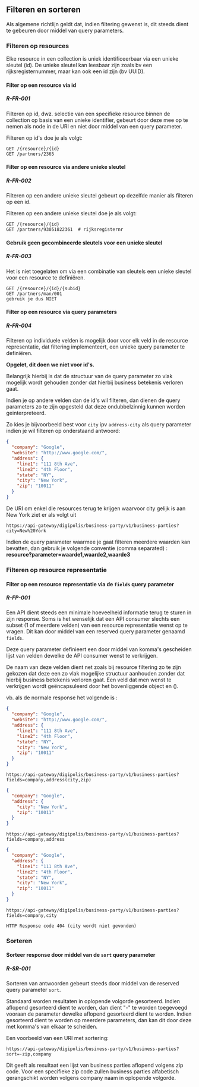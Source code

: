 ## Filteren en sorteren

Als algemene richtlijn geldt dat, indien filtering gewenst is, dit steeds dient te gebeuren door middel van query parameters.

### Filteren op resources
Elke resource in een collection is uniek identificeerbaar via een unieke sleutel (id).
De unieke sleutel kan leesbaar zijn zoals bv een rijksregisternummer, maar kan ook een id zijn (bv UUID).

#### Filter op een resource via id
##### R-FR-001
Filteren op id, dwz. selectie van een specifieke resource binnen de collection op basis van een unieke identifier, gebeurt door deze mee op te nemen als node in de URI en niet door middel van een query parameter.

Filteren op id's doe je als volgt:
``` prettyprint
GET /{resource}/{id}
GET /partners/2365
```
#### Filter op een resource via andere unieke sleutel
##### R-FR-002
Filteren op een andere unieke sleutel gebeurt op dezelfde manier als filteren op een id.

Filteren op een andere unieke sleutel doe je als volgt:
``` prettyprint
GET /{resource}/{id}
GET /partners/93051822361  # rijksregisternr
```

#### Gebruik geen gecombineerde sleutels voor een unieke sleutel
##### R-FR-003
Het is niet toegelaten om via een combinatie van sleutels een unieke sleutel voor een resource te definiëren.

``` prettyprint
GET /{resource}/{id}/{subid}
GET /partners/man/001
gebruik je dus NIET
```

#### Filter op een resource via query parameters
##### R-FR-004
Filteren op individuele velden is mogelijk door voor elk veld in de resource representatie, dat filtering implementeert, een unieke query parameter te definiëren.

**Opgelet, dit doen we niet voor id's.**  

Belangrijk hierbij is dat de structuur van de query parameter zo vlak mogelijk wordt gehouden zonder dat hierbij business betekenis verloren gaat. 

Indien je op andere velden dan de id's wil filteren, dan dienen de query parameters zo te zijn opgesteld dat deze ondubbelzinnig kunnen worden geinterpreteerd.

Zo kies je bijvoorbeeld best voor `city` ipv `address-city` als query parameter indien je wil filteren op onderstaand antwoord:
```json
{
  "company": "Google",
  "website": "http://www.google.com/",
  "address": {
    "line1": "111 8th Ave",
    "line2": "4th Floor",
    "state": "NY",
    "city": "New York",
    "zip": "10011"
  }
}
```

De URI om enkel die resources terug te krijgen waarvoor city gelijk is aan New York ziet er als volgt uit
``` prettyprint
https://api-gateway/digipolis/business-party/v1/business-parties?city=New%20York
```

Indien de query parameter waarmee je gaat filteren meerdere waarden kan bevatten, dan gebruik je volgende conventie (comma separated) : **resource?parameter=waarde1,waarde2,waarde3** 

### Filteren op resource representatie
#### Filter op een resource representatie via de `fields` query parameter
##### R-FP-001
Een API dient steeds een minimale hoeveelheid informatie terug te sturen in zijn response. Soms is het wenselijk dat een API consumer slechts een subset (1 of meerdere velden) van een resource representatie wenst op te vragen. Dit kan door middel van een reserved query parameter genaamd `fields`.

Deze query parameter definieert een door middel van komma's gescheiden lijst van velden dewelke de API consumer wenst te verkrijgen.

De naam van deze velden dient net zoals bij resource filtering zo te zijn gekozen dat deze een zo vlak mogelijke structuur aanhouden zonder dat hierbij business betekenis verloren gaat. Een veld dat men wenst te verkrijgen wordt geëncapsuleerd door het bovenliggende object en ().

vb. als de normale response het volgende is :
```json
{
  "company": "Google",
  "website": "http://www.google.com/",
  "address": {
    "line1": "111 8th Ave",
    "line2": "4th Floor",
    "state": "NY",
    "city": "New York",
    "zip": "10011"
  }
}
```

``` prettyprint
https://api-gateway/digipolis/business-party/v1/business-parties?fields=company,address(city,zip)
```

``` json
{
  "company": "Google",
  "address": {
    "city": "New York",
    "zip": "10011"
  }
}
```

``` prettyprint
https://api-gateway/digipolis/business-party/v1/business-parties?fields=company,address
```

```json
{
  "company": "Google",
  "address": {
    "line1": "111 8th Ave",
    "line2": "4th Floor",
    "state": "NY",
    "city": "New York",
    "zip": "10011"
  }
}
```

``` prettyprint
https://api-gateway/digipolis/business-party/v1/business-parties?fields=company,city
```

``` prettyprint
HTTP Response code 404 (city wordt niet gevonden)
```

### Sorteren
#### Sorteer response door middel van de `sort` query parameter
##### R-SR-001
Sorteren van antwoorden gebeurt steeds door middel van de reserved query parameter `sort`.

Standaard worden resultaten in oplopende volgorde gesorteerd. Indien aflopend gesorteerd dient te worden, dan dient "-" te worden toegevoegd vooraan de parameter dewelke aflopend gesorteerd dient te worden. Indien gesorteerd dient te worden op meerdere parameters, dan kan dit door deze met komma's van elkaar te scheiden.

Een voorbeeld van een URI met sortering:

``` prettyprint
https://api-gateway/digipolis/business-party/v1/business-parties?sort=-zip,company
```

Dit geeft als resultaat een lijst van business parties aflopend volgens zip code. Voor een specifieke zip code zullen business parties alfabetisch gerangschikt worden volgens company naam in oplopende volgorde.
